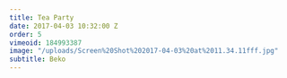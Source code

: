 ```yaml
---
title: Tea Party
date: 2017-04-03 10:32:00 Z
order: 5
vimeoid: 184993387
image: "/uploads/Screen%20Shot%202017-04-03%20at%2011.34.11fff.jpg"
subtitle: Beko
---
```


